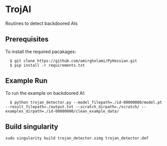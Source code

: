 # TrojAI
Routines to detect backdoored AIs

## Prerequisites

To install the required pacakages:

```
  $ git clone https://github.com/amirgholami/PyHessian.git
  $ pip install -r requirements.txt
```

## Example Run

To run the example on backdoored AI:
```
  $ python trojan_detector.py --model_filepath=./id-00000000/model.pt --result_filepath=./output.txt --scratch_dirpath=./scratch/ --examples_dirpath=./id-00000000/clean_example_data/
```

## Build singularity

```
sudo singularity build trojan_detector.simg trojan_detector.def
```
